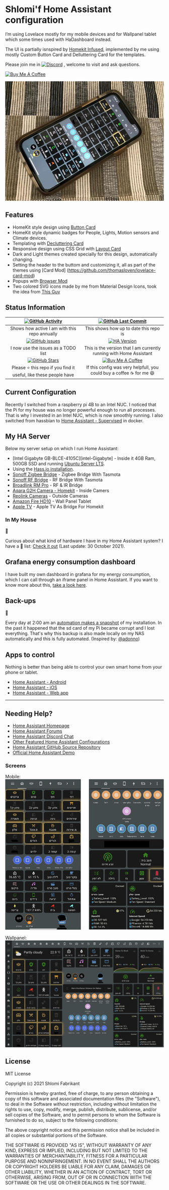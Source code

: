 # Shlomi'f Home Assistant configuration

I’m using Lovelace mostly for my mobile devices and for Wallpanel tablet which some times used with 
HaDashboard instead.

The UI is partially isnspired by [Homekit Infused](https://github.com/jimz011/homekit-infused), 
implemented by me using mostly Custom Button Card and Delluttering Card for the templates.



Please join me in [![Discord](https://badgen.net/badge/icon/discord?icon=discord&label)](https://discord.com/channels/903416013532561520/903416013532561526) , welcome to visit 
and ask questions.

 [![Buy Me A Coffee][paypal-shield]][paypal]

![alt text](https://github.com/shlomifgm/HomeAssistant/blob/master/www/screens/banner.png "Banner")
## Features
- HomeKit style design using [Button Card](https://github.com/custom-cards/button-card)
- HomeKit style dynamic badges for People, Lights, Motion sensors and Climate devices.
- Templating with [Decluttering Card](https://github.com/custom-cards/decluttering-card)
- Responsive design using CSS Grid with [Layout Card](https://github.com/thomasloven/lovelace-layout-card)
- Dark and Light themes created specially for this design, automatically changing.
- Setting the header to the buttom and customizing it, all as part of the themes using [Card Mod]
(https://github.com/thomasloven/lovelace-card-mod)
- Popups with [Browser Mod](https://github.com/thomasloven/hass-browser_mod)
- Two colored SVG icons made by me from Material Design Icons, took the idea from [This Guy](https://community.home-assistant.io/t/a-different-take-on-designing-a-lovelace-ui/162594) 

## Status Information

| [![GitHub Activity][commits-shield]][commits] | [![GitHub Last Commit][last-commit-shield]][commits]|
|:---:|:---:|
| Shows how active I am with this repo annually | This shows how up to date this repo is |
| [![GitHub issues][issues-shield]][issues] | [![HA Version][ha-version-shield]][home-assistant] |
| I now use the issues as a TODO list | This is the version that I am currently running with Home Assistant |
| [![GitHub Stars][stars-shield]][stars] | [![Buy Me A Coffee][paypal-shield]][paypal] |
| Please :star: this repo if you find it useful, like these people have | If this config was very helpfull, you could buy a coffee :coffee: for me :smile: |

## Current Configuration

Recently I switched from a raspberry pi 4B to an Intel NUC. I noticed that the Pi for my house was no longer powerful enough to run all processes. That is why I invested in an Intel NUC, which is now smoothly running. I also switched from hassbian to [Home Assistant - Supervised][hassio] in docker.

## My HA Server

Below my server setup on which I run Home Assistant:

- [Intel Gigabyte GB-BLCE-4105C][intel-Gigabyte] - Inside it 4GB Ram, 500GB SSD and running [Ubuntu Server LTS][ubuntu-server].
- Using the [Hass.io installation][hassio-install].
- [Sonoff Zigbee Bridge](<https://sonoff.tech/product/smart-home-security/zbbridge/>) - Zigbee Bridge With Tasmota
- [Sonoff RF Bridge](<https://sonoff.tech/product/smart-home-security/rf-bridge/>) - RF Bridge With Tasmota
- [Broadlink RM Pro](<https://www.ibroadlink.com/products/ir+rf>) - RF & IR Bridge
- [Aqara G2H Camera - Homekit](<https://www.aqara.com/us/g2h_camera_hub.html>) - Inside Camers
- [Reolink Cameras](<https://reolink.com/>) - Outside Cameras
- [Amazon Fire HD10](<https://www.amazon.com/Fire-HD-10/dp/B07K1RZWMC>) - Wall Panel Tablet
- [Apple TV](<https://www.apple.com/il/apple-tv-4k//>) - Apple TV As Bridge For Homekit

### In My House   
:house_with_garden:

Curious about what kind of hardware I have in my Home Assistant system? I have a :pencil: list: [Check it out](<https://github.com/shlomifgm/HomeAssistant/blob/master/extras/github_resources/hardware.md>) (Last update: 30 October 2021).

## Grafana energy consumption dashboard

I have built my own dashboard in grafana for my energy consumption, which I can call through an iframe panel in Home Assistant. If you want to know more about this, [take a look here](<https://github.com/shlomifgm/HomeAssistant/blob/master/extras/consumption/README.md>).

## Back-ups
:floppy_disk:

Every day at 2:00 am an [automation makes a snapshot][backup-github] of my installation. In the past it happened that the sd card of my Pi became corrupt and I lost everything. That's why this backup is also made locally on my NAS automatically and this is fully automated. (Inspired by: [@adonno][adonno-github])

## Apps to control

Nothing is better than being able to control your own smart home from your phone or tablet.

- [Home Assistant - Android](<https://play.google.com/store/apps/details?id=io.homeassistant.companion.android>)
- [Home Assistant - iOS](<https://www.home-assistant.io/docs/ecosystem/ios/>)
- [Home Assistant - Web app](<https://www.home-assistant.io/docs/frontend/mobile/>)

---

## Needing Help?

- [Home Assistant Homepage](<https://home-assistant.io/>)
- [Home Assistant Forums](<https://community.home-assistant.io/>)
- [Home Assistant Discord Chat](<https://discord.gg/c5DvZ4e>)
- [Other Featured Home Assistant Configurations](<https://home-assistant.io/cookbook/>)
- [Home Assistant GitHub Source Repository](<https://github.com/home-assistant/home-assistant>)
- [Official Home Assistant Demo](<https://home-assistant.io/demo/>)
### Screens

Mobile:    
![alt text](https://github.com/shlomifgm/HomeAssistant/blob/master/www/screens/mobile_new.png "Mobile")

Wallpanel:     
![alt text](https://github.com/shlomifgm/HomeAssistant/blob/master/www/screens/view_kiosk.png "Wallpanel")


## License

MIT License 


Copyright (c) 2021 Shlomi Fabrikant

Permission is hereby granted, free of charge, to any person obtaining a copy
of this software and associated documentation files (the "Software"), to deal
in the Software without restriction, including without limitation the rights
to use, copy, modify, merge, publish, distribute, sublicense, and/or sell
copies of the Software, and to permit persons to whom the Software is
furnished to do so, subject to the following conditions:

The above copyright notice and this permission notice shall be included in all
copies or substantial portions of the Software.

THE SOFTWARE IS PROVIDED "AS IS", WITHOUT WARRANTY OF ANY KIND, EXPRESS OR
IMPLIED, INCLUDING BUT NOT LIMITED TO THE WARRANTIES OF MERCHANTABILITY,
FITNESS FOR A PARTICULAR PURPOSE AND NONINFRINGEMENT. IN NO EVENT SHALL THE
AUTHORS OR COPYRIGHT HOLDERS BE LIABLE FOR ANY CLAIM, DAMAGES OR OTHER
LIABILITY, WHETHER IN AN ACTION OF CONTRACT, TORT OR OTHERWISE, ARISING FROM,
OUT OF OR IN CONNECTION WITH THE SOFTWARE OR THE USE OR OTHER DEALINGS IN THE
SOFTWARE.

[commits-shield]: https://img.shields.io/github/commit-activity/y/shlomifgm/HomeAssistant.svg
[last-commit-shield]: https://img.shields.io/github/last-commit/shlomifgm/HomeAssistant.svg?color=blue&style=plasticr
[stars-shield]: https://img.shields.io/github/stars/shlomifgm/HomeAssistant.svg
[ha-version-shield]: https://img.shields.io/badge/Home%20Assistant-2021.10.6-blue.svg
[uptime-shield]: https://img.shields.io/uptimerobot/status/m781145866-63b6526d17827ec6eebe586f.svg
[gitlabci-shield]: https://gitlab.com/shlomifgmhome/homeassistant/badges/master/pipeline.svg
[paypal-shield]: https://img.shields.io/badge/Buy_Me_A_Coffee-Paypal-orange.svg
[issues-shield]: https://img.shields.io/github/issues/shlomifgm/HomeAssistant.svg

[commits]: https://github.com/shlomifgm/HomeAssistant/commits/master
[stars]: https://github.com/shlomifgm/HomeAssistant/stargazers
[home-assistant]: https://home-assistant.io
[uptime-robot]: https://uptimerobot.com
[gitlabci]: https://gitlab.com/shlomifgmhome/homeassistant/pipelines
[paypal]: https://www.paypal.me/sfh182
[issues]: https://github.com/shlomifgm/HomeAssistant/issues
[hardware]: https://github.com/shlomifgm/HomeAssistant/blob/master/extras/github_resources/hardware.md

[intel-nuc]: https://www.intel.com/content/www/us/en/products/boards-kits/nuc/kits/nuc7i5bnh.html
[ubuntu-server]: https://www.ubuntu.com/download/server
[hassio-install]: https://www.home-assistant.io/hassio/installation/#alternative-install-on-generic-linux-server
[hassio]: https://www.home-assistant.io/hassio/
[adonno-github]: https://github.com/adonno/Home-AssistantConfig
[backup-github]: https://github.com/shlomifgm/HomeAssistant/blob/master/extras/github_resources/auto_backup.yaml
[useage-dashboard]: https://github.com/shlomifgm/HomeAssistant/blob/master/extras/consumption
[student-techlife]: https://github.com/shlomifgm/HomeAssistant
